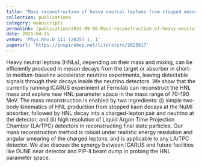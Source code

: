 ```yaml
---
title: "Mass reconstruction of heavy neutral leptons from stopped mesons"
collection: publications
category: manuscripts
permalink: /publication/2024-09-06-Mass-reconstruction-of-heavy-neutral-leptons
date: 2025-04-15
venue: 'Phys.Rev.D 111 (2025) 1, 1'
paperurl: 'https://inspirehep.net/literature/2825817'
---
```



Heavy neutral leptons (HNLs), depending on their mass and mixing, can be efficiently produced in meson decays from the target or absorber in short- to medium-baseline accelerator neutrino experiments, leaving detectable signals through their decays inside the neutrino detectors. We show that the currently running ICARUS experiment at Fermilab can reconstruct the HNL mass and explore new HNL parameter space in the mass range of 70–190 MeV. The mass reconstruction is enabled by two ingredients: (i) simple two-body kinematics of HNL production from stopped kaon decays at the NuMI absorber, followed by HNL decay into a charged-lepton pair and neutrino at the detector, and (ii) high resolution of Liquid Argon Time Projection Chamber (LArTPC) detectors in reconstructing final state particles. Our mass reconstruction method is robust under realistic energy resolution and angular smearing of the charged leptons, and is applicable to any LArTPC detector. We also discuss the synergy between ICARUS and future facilities like DUNE near detector and PIP-II beam dump in probing the HNL parameter space.
